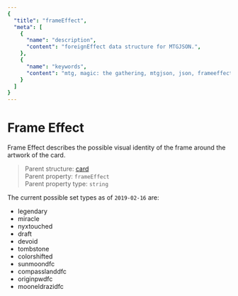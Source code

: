 ```yaml
---
{
  "title": "frameEffect",
  "meta": [
    {
      "name": "description",
      "content": "foreignEffect data structure for MTGJSON.",
    },
    {
      "name": "keywords",
      "content": "mtg, magic: the gathering, mtgjson, json, frameeffect, frame effect",
    }
  ]
}
---
```


# Frame Effect

Frame Effect describes the possible visual identity of the frame around the artwork of the card.

> Parent structure: [card](../card)  
> Parent property: `frameEffect`  
> Parent property type: `string`

The current possible set types as of `2019-02-16` are:

- legendary
- miracle
- nyxtouched
- draft
- devoid
- tombstone
- colorshifted
- sunmoondfc
- compasslanddfc
- originpwdfc
- mooneldrazidfc